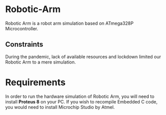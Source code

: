 # Robotic-Arm
Robotic Arm is a robot arm simulation based on ATmega328P Microcontroller.
## Constraints
During the pandemic, lack of available resources and lockdown limited our Robotic Arm to a mere simulation. 
# Requirements
In order to run the hardware simulation of Robotic Arm, you will need to install **Proteus 8** on your PC. If you wish to recompile Embedded C code, you would need to install Microchip Studio by Atmel.

